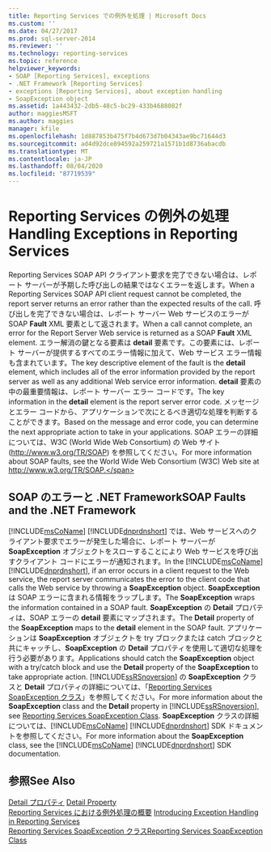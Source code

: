 ```yaml
---
title: Reporting Services での例外を処理 | Microsoft Docs
ms.custom: ''
ms.date: 04/27/2017
ms.prod: sql-server-2014
ms.reviewer: ''
ms.technology: reporting-services
ms.topic: reference
helpviewer_keywords:
- SOAP [Reporting Services], exceptions
- .NET Framework [Reporting Services]
- exceptions [Reporting Services], about exception handling
- SoapException object
ms.assetid: 1a443432-2db5-48c5-bc29-433b4688082f
author: maggiesMSFT
ms.author: maggies
manager: kfile
ms.openlocfilehash: 1d887853b475f7b4d673d7b04343ae9bc71644d3
ms.sourcegitcommit: ad4d92dce894592a259721a1571b1d8736abacdb
ms.translationtype: MT
ms.contentlocale: ja-JP
ms.lasthandoff: 08/04/2020
ms.locfileid: "87719539"
---
```

# <a name="handling-exceptions-in-reporting-services"></a><span data-ttu-id="60f44-102">Reporting Services の例外の処理</span><span class="sxs-lookup"><span data-stu-id="60f44-102">Handling Exceptions in Reporting Services</span></span>
  <span data-ttu-id="60f44-103">Reporting Services SOAP API クライアント要求を完了できない場合は、レポート サーバーが予期した呼び出しの結果ではなくエラーを返します。</span><span class="sxs-lookup"><span data-stu-id="60f44-103">When a Reporting Services SOAP API client request cannot be completed, the report server returns an error rather than the expected results of the call.</span></span> <span data-ttu-id="60f44-104">呼び出しを完了できない場合は、レポート サーバー Web サービスのエラーが SOAP **Fault** XML 要素として返されます。</span><span class="sxs-lookup"><span data-stu-id="60f44-104">When a call cannot complete, an error for the Report Server Web service is returned as a SOAP **Fault** XML element.</span></span> <span data-ttu-id="60f44-105">エラー解消の鍵となる要素は **detail** 要素です。この要素には、レポート サーバーが提供するすべてのエラー情報に加えて、Web サービス エラー情報も含まれています。</span><span class="sxs-lookup"><span data-stu-id="60f44-105">The key descriptive element of the fault is the **detail** element, which includes all of the error information provided by the report server as well as any additional Web service error information.</span></span> <span data-ttu-id="60f44-106">**detail** 要素の中の最重要情報は、レポート サーバー エラー コードです。</span><span class="sxs-lookup"><span data-stu-id="60f44-106">The key information in the **detail** element is the report server error code.</span></span> <span data-ttu-id="60f44-107">メッセージとエラー コードから、アプリケーションで次にとるべき適切な処理を判断することができます。</span><span class="sxs-lookup"><span data-stu-id="60f44-107">Based on the message and error code, you can determine the next appropriate action to take in your applications.</span></span> <span data-ttu-id="60f44-108">SOAP エラーの詳細については、W3C (World Wide Web Consortium) の Web サイト (http://www.w3.org/TR/SOAP) を参照してください。</span><span class="sxs-lookup"><span data-stu-id="60f44-108">For more information about SOAP faults, see the World Wide Web Consortium (W3C) Web site at http://www.w3.org/TR/SOAP.</span></span>  
  
## <a name="soap-faults-and-the-net-framework"></a><span data-ttu-id="60f44-109">SOAP のエラーと .NET Framework</span><span class="sxs-lookup"><span data-stu-id="60f44-109">SOAP Faults and the .NET Framework</span></span>  
 <span data-ttu-id="60f44-110">[!INCLUDE[msCoName](../../includes/msconame-md.md)] [!INCLUDE[dnprdnshort](../../includes/dnprdnshort-md.md)] では、Web サービスへのクライアント要求でエラーが発生した場合に、レポート サーバーが **SoapException** オブジェクトをスローすることにより Web サービスを呼び出すクライアント コードにエラーが通知されます。</span><span class="sxs-lookup"><span data-stu-id="60f44-110">In the [!INCLUDE[msCoName](../../includes/msconame-md.md)] [!INCLUDE[dnprdnshort](../../includes/dnprdnshort-md.md)], if an error occurs in a client request to the Web service, the report server communicates the error to the client code that calls the Web service by throwing a **SoapException** object.</span></span> <span data-ttu-id="60f44-111">**SoapException** は SOAP エラーに含まれる情報をラップします。</span><span class="sxs-lookup"><span data-stu-id="60f44-111">The **SoapException** wraps the information contained in a SOAP fault.</span></span> <span data-ttu-id="60f44-112">**SoapException** の **Detail** プロパティは、SOAP エラーの **detail** 要素にマップされます。</span><span class="sxs-lookup"><span data-stu-id="60f44-112">The **Detail** property of the **SoapException** maps to the **detail** element in the SOAP fault.</span></span> <span data-ttu-id="60f44-113">アプリケーションは **SoapException** オブジェクトを try ブロックまたは catch ブロックと共にキャッチし、**SoapException** の **Detail** プロパティを使用して適切な処理を行う必要があります。</span><span class="sxs-lookup"><span data-stu-id="60f44-113">Applications should catch the **SoapException** object with a try/catch block and use the **Detail** property of the **SoapException** to take appropriate action.</span></span> <span data-ttu-id="60f44-114">[!INCLUDE[ssRSnoversion](../../includes/ssrsnoversion-md.md)] の **SoapException** クラスと **Detail** プロパティの詳細については、「[Reporting Services SoapException クラス](soapexception-class/reporting-services-soapexception-class.md)」を参照してください。</span><span class="sxs-lookup"><span data-stu-id="60f44-114">For more information about the **SoapException** class and the **Detail** property in [!INCLUDE[ssRSnoversion](../../includes/ssrsnoversion-md.md)], see [Reporting Services SoapException Class](soapexception-class/reporting-services-soapexception-class.md).</span></span> <span data-ttu-id="60f44-115">**SoapException** クラスの詳細については、[!INCLUDE[msCoName](../../includes/msconame-md.md)] [!INCLUDE[dnprdnshort](../../includes/dnprdnshort-md.md)] SDK ドキュメントを参照してください。</span><span class="sxs-lookup"><span data-stu-id="60f44-115">For more information about the **SoapException** class, see the [!INCLUDE[msCoName](../../includes/msconame-md.md)] [!INCLUDE[dnprdnshort](../../includes/dnprdnshort-md.md)] SDK documentation.</span></span>  
  
## <a name="see-also"></a><span data-ttu-id="60f44-116">参照</span><span class="sxs-lookup"><span data-stu-id="60f44-116">See Also</span></span>  
 <span data-ttu-id="60f44-117">[Detail プロパティ](soapexception-class/detail-property.md) </span><span class="sxs-lookup"><span data-stu-id="60f44-117">[Detail Property](soapexception-class/detail-property.md) </span></span>  
 <span data-ttu-id="60f44-118">[Reporting Services における例外処理の概要](introducing-exception-handling-in-reporting-services.md) </span><span class="sxs-lookup"><span data-stu-id="60f44-118">[Introducing Exception Handling in Reporting Services](introducing-exception-handling-in-reporting-services.md) </span></span>  
 [<span data-ttu-id="60f44-119">Reporting Services SoapException クラス</span><span class="sxs-lookup"><span data-stu-id="60f44-119">Reporting Services SoapException Class</span></span>](soapexception-class/reporting-services-soapexception-class.md)  
  
  
